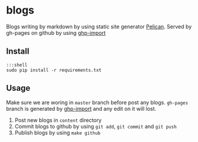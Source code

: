 blogs
=====

Blogs writing by markdown by using static site generator [Pelican][1]. Served by gh-pages on github by using [ghp-import][2]

## Install

    :::shell
    sudo pip install -r requirements.txt

## Usage

Make sure we are woring in `master` branch before post any blogs. `gh-pages` branch is generated by [ghp-import][2] and any edit on it will lost.

1. Post new blogs in `content` directory
2. Commit blogs to github by using `git add`, `git commit` and `git push`
3. Publish blogs by using `make github`

[1]: https://github.com/getpelican/pelican
[2]: https://github.com/davisp/ghp-import
